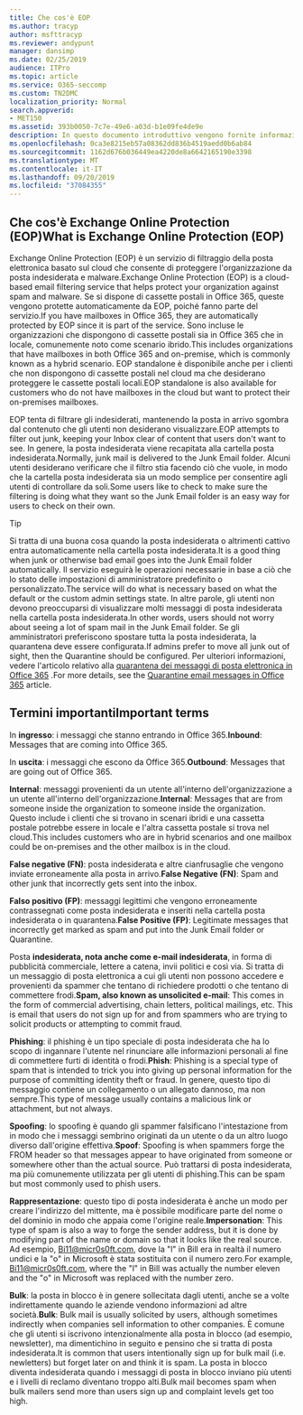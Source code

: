```yaml
---
title: Che cos'è EOP
ms.author: tracyp
author: msfttracyp
ms.reviewer: andypunt
manager: dansimp
ms.date: 02/25/2019
audience: ITPro
ms.topic: article
ms.service: O365-seccomp
ms.custom: TN2DMC
localization_priority: Normal
search.appverid:
- MET150
ms.assetid: 393b0050-7c7e-49e6-a03d-b1e09fe4de9e
description: In questo documento introduttivo vengono fornite informazioni utili per comprendere Exchange Online Protection (EOP) e una terminologia importante. Questo è applicabile per i clienti di Office 365 che proteggono le cassette postali ospitate sul cloud di Exchange Online e i clienti autonomi di EOP che proteggono le cassette postali locali, ad esempio Exchange Server 2016.
ms.openlocfilehash: 0ca3e8215eb57a08362dd836b4519aedd0b6ab84
ms.sourcegitcommit: 1162d676b036449ea4220de8a6642165190e3398
ms.translationtype: MT
ms.contentlocale: it-IT
ms.lasthandoff: 09/20/2019
ms.locfileid: "37084355"
---
```

## <a name="what-is-exchange-online-protection-eop"></a><span data-ttu-id="c1efe-104">Che cos'è Exchange Online Protection (EOP)</span><span class="sxs-lookup"><span data-stu-id="c1efe-104">What is Exchange Online Protection (EOP)</span></span>

<span data-ttu-id="c1efe-105">Exchange Online Protection (EOP) è un servizio di filtraggio della posta elettronica basato sul cloud che consente di proteggere l'organizzazione da posta indesiderata e malware.</span><span class="sxs-lookup"><span data-stu-id="c1efe-105">Exchange Online Protection (EOP) is a cloud-based email filtering service that helps protect your organization against spam and malware.</span></span> <span data-ttu-id="c1efe-106">Se si dispone di cassette postali in Office 365, queste vengono protette automaticamente da EOP, poiché fanno parte del servizio.</span><span class="sxs-lookup"><span data-stu-id="c1efe-106">If you have mailboxes in Office 365, they are automatically protected by EOP since it is part of the service.</span></span> <span data-ttu-id="c1efe-107">Sono incluse le organizzazioni che dispongono di cassette postali sia in Office 365 che in locale, comunemente noto come scenario ibrido.</span><span class="sxs-lookup"><span data-stu-id="c1efe-107">This includes organizations that have mailboxes in both Office 365 and on-premise, which is commonly known as a hybrid scenario.</span></span> <span data-ttu-id="c1efe-108">EOP standalone è disponibile anche per i clienti che non dispongono di cassette postali nel cloud ma che desiderano proteggere le cassette postali locali.</span><span class="sxs-lookup"><span data-stu-id="c1efe-108">EOP standalone is also available for customers who do not have mailboxes in the cloud but want to protect their on-premises mailboxes.</span></span>

<span data-ttu-id="c1efe-109">EOP tenta di filtrare gli indesiderati, mantenendo la posta in arrivo sgombra dal contenuto che gli utenti non desiderano visualizzare.</span><span class="sxs-lookup"><span data-stu-id="c1efe-109">EOP attempts to filter out junk, keeping your Inbox clear of content that users don't want to see.</span></span> <span data-ttu-id="c1efe-110">In genere, la posta indesiderata viene recapitata alla cartella posta indesiderata.</span><span class="sxs-lookup"><span data-stu-id="c1efe-110">Normally, junk mail is delivered to the Junk Email folder.</span></span> <span data-ttu-id="c1efe-111">Alcuni utenti desiderano verificare che il filtro stia facendo ciò che vuole, in modo che la cartella posta indesiderata sia un modo semplice per consentire agli utenti di controllare da soli.</span><span class="sxs-lookup"><span data-stu-id="c1efe-111">Some users like to check to make sure the filtering is doing what they want so the Junk Email folder is an easy way for users to check on their own.</span></span>  

> [!TIP]
> <span data-ttu-id="c1efe-112">Si tratta di una buona cosa quando la posta indesiderata o altrimenti cattivo entra automaticamente nella cartella posta indesiderata.</span><span class="sxs-lookup"><span data-stu-id="c1efe-112">It is a good thing when junk or otherwise bad email goes into the Junk Email folder automatically.</span></span> <span data-ttu-id="c1efe-113">Il servizio eseguirà le operazioni necessarie in base a ciò che lo stato delle impostazioni di amministratore predefinito o personalizzato.</span><span class="sxs-lookup"><span data-stu-id="c1efe-113">The service will do what is necessary based on what the default or the custom admin settings state.</span></span> <span data-ttu-id="c1efe-114">In altre parole, gli utenti non devono preoccuparsi di visualizzare molti messaggi di posta indesiderata nella cartella posta indesiderata.</span><span class="sxs-lookup"><span data-stu-id="c1efe-114">In other words, users should not worry about seeing a lot of spam mail in the Junk Email folder.</span></span> <span data-ttu-id="c1efe-115">Se gli amministratori preferiscono spostare tutta la posta indesiderata, la quarantena deve essere configurata.</span><span class="sxs-lookup"><span data-stu-id="c1efe-115">If admins prefer to move all junk out of sight, then the Quarantine should be configured.</span></span> <span data-ttu-id="c1efe-116">Per ulteriori informazioni, vedere l'articolo relativo alla [quarantena dei messaggi di posta elettronica in Office 365](quarantine-email-messages.md) .</span><span class="sxs-lookup"><span data-stu-id="c1efe-116">For more details, see the [Quarantine email messages in Office 365](quarantine-email-messages.md) article.</span></span>

## <a name="important-terms"></a><span data-ttu-id="c1efe-117">Termini importanti</span><span class="sxs-lookup"><span data-stu-id="c1efe-117">Important terms</span></span>

<span data-ttu-id="c1efe-118">In **ingresso**: i messaggi che stanno entrando in Office 365.</span><span class="sxs-lookup"><span data-stu-id="c1efe-118">**Inbound**: Messages that are coming into Office 365.</span></span>

<span data-ttu-id="c1efe-119">In **uscita**: i messaggi che escono da Office 365.</span><span class="sxs-lookup"><span data-stu-id="c1efe-119">**Outbound**: Messages that are going out of Office 365.</span></span>

<span data-ttu-id="c1efe-120">**Internal**: messaggi provenienti da un utente all'interno dell'organizzazione a un utente all'interno dell'organizzazione.</span><span class="sxs-lookup"><span data-stu-id="c1efe-120">**Internal**: Messages that are from someone inside the organization to someone inside the organization.</span></span> <span data-ttu-id="c1efe-121">Questo include i clienti che si trovano in scenari ibridi e una cassetta postale potrebbe essere in locale e l'altra cassetta postale si trova nel cloud.</span><span class="sxs-lookup"><span data-stu-id="c1efe-121">This includes customers who are in hybrid scenarios and one mailbox could be on-premises and the other mailbox is in the cloud.</span></span>

<span data-ttu-id="c1efe-122">**False negative (FN)**: posta indesiderata e altre cianfrusaglie che vengono inviate erroneamente alla posta in arrivo.</span><span class="sxs-lookup"><span data-stu-id="c1efe-122">**False Negative (FN)**: Spam and other junk that incorrectly gets sent into the inbox.</span></span>

<span data-ttu-id="c1efe-123">**Falso positivo (FP)**: messaggi legittimi che vengono erroneamente contrassegnati come posta indesiderata e inseriti nella cartella posta indesiderata o in quarantena.</span><span class="sxs-lookup"><span data-stu-id="c1efe-123">**False Positive (FP)**: Legitimate messages that incorrectly get marked as spam and put into the Junk Email folder or Quarantine.</span></span>

<span data-ttu-id="c1efe-124">Posta **indesiderata, nota anche come e-mail indesiderata**, in forma di pubblicità commerciale, lettere a catena, invii politici e così via. Si tratta di un messaggio di posta elettronica a cui gli utenti non possono accedere e provenienti da spammer che tentano di richiedere prodotti o che tentano di commettere frodi.</span><span class="sxs-lookup"><span data-stu-id="c1efe-124">**Spam, also known as unsolicited e-mail**: This comes in the form of commercial advertising, chain letters, political mailings, etc. This is email that users do not sign up for and from spammers who are trying to solicit products or attempting to commit fraud.</span></span>

<span data-ttu-id="c1efe-125">**Phishing**: il phishing è un tipo speciale di posta indesiderata che ha lo scopo di ingannare l'utente nel rinunciare alle informazioni personali al fine di commettere furti di identità o frodi.</span><span class="sxs-lookup"><span data-stu-id="c1efe-125">**Phish**: Phishing is a special type of spam that is intended to trick you into giving up personal information for the purpose of committing identity theft or fraud.</span></span> <span data-ttu-id="c1efe-126">In genere, questo tipo di messaggio contiene un collegamento o un allegato dannoso, ma non sempre.</span><span class="sxs-lookup"><span data-stu-id="c1efe-126">This type of message usually contains a malicious link or attachment, but not always.</span></span>

<span data-ttu-id="c1efe-127">**Spoofing**: lo spoofing è quando gli spammer falsificano l'intestazione from in modo che i messaggi sembrino originati da un utente o da un altro luogo diverso dall'origine effettiva.</span><span class="sxs-lookup"><span data-stu-id="c1efe-127">**Spoof**: Spoofing is when spammers forge the FROM header so that messages appear to have originated from someone or somewhere other than the actual source.</span></span> <span data-ttu-id="c1efe-128">Può trattarsi di posta indesiderata, ma più comunemente utilizzata per gli utenti di phishing.</span><span class="sxs-lookup"><span data-stu-id="c1efe-128">This can be spam but most commonly used to phish users.</span></span>

<span data-ttu-id="c1efe-129">**Rappresentazione**: questo tipo di posta indesiderata è anche un modo per creare l'indirizzo del mittente, ma è possibile modificare parte del nome o del dominio in modo che appaia come l'origine reale.</span><span class="sxs-lookup"><span data-stu-id="c1efe-129">**Impersonation**: This type of spam is also a way to forge the sender address, but it is done by modifying part of the name or domain so that it looks like the real source.</span></span> <span data-ttu-id="c1efe-130">Ad esempio, Bi11@micr0s0ft.com, dove la "l" in Bill era in realtà il numero undici e la "o" in Microsoft è stata sostituita con il numero zero.</span><span class="sxs-lookup"><span data-stu-id="c1efe-130">For example, Bi11@micr0s0ft.com, where the "l" in Bill was actually the number eleven and the "o" in Microsoft was replaced with the number zero.</span></span>

<span data-ttu-id="c1efe-131">**Bulk**: la posta in blocco è in genere sollecitata dagli utenti, anche se a volte indirettamente quando le aziende vendono informazioni ad altre società.</span><span class="sxs-lookup"><span data-stu-id="c1efe-131">**Bulk**: Bulk mail is usually solicited by users, although sometimes indirectly when companies sell information to other companies.</span></span> <span data-ttu-id="c1efe-132">È comune che gli utenti si iscrivono intenzionalmente alla posta in blocco (ad esempio, newsletter), ma dimentichino in seguito e pensino che si tratta di posta indesiderata.</span><span class="sxs-lookup"><span data-stu-id="c1efe-132">It is common that users intentionally sign up for bulk mail (i.e. newletters) but forget later on and think it is spam.</span></span> <span data-ttu-id="c1efe-133">La posta in blocco diventa indesiderata quando i messaggi di posta in blocco inviano più utenti e i livelli di reclamo diventano troppo alti.</span><span class="sxs-lookup"><span data-stu-id="c1efe-133">Bulk mail becomes spam when bulk mailers send more than users sign up and complaint levels get too high.</span></span>

